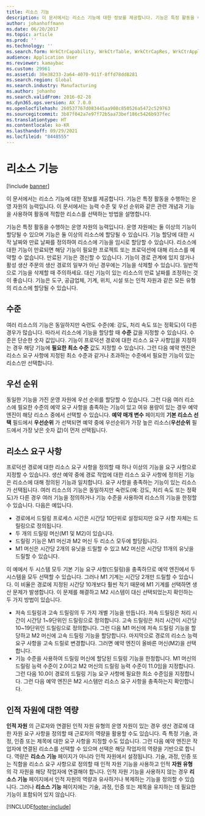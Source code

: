 ```yaml
---
title: 리소스 기능
description: 이 문서에서는 리소스 기능에 대한 정보를 제공합니다. 기능은 특정 활동을 수행하는 운영 자원의 능력입니다. 이 문서에서는 능력 수준 및 우선 순위와 같은 관련 개념과 기능을 사용하여 활동에 적합한 리소스를 선택하는 방법을 설명합니다.
author: johanhoffmann
ms.date: 06/20/2017
ms.topic: article
ms.prod: ''
ms.technology: ''
ms.search.form: WrkCtrCapability, WrkCtrTable, WrkCtrCapRes, WrkCtrApplicableResources
audience: Application User
ms.reviewer: kamaybac
ms.custom: 29961
ms.assetid: 30e38233-2a64-4070-911f-8ffd78dd8281
ms.search.region: Global
ms.search.industry: Manufacturing
ms.author: johanho
ms.search.validFrom: 2016-02-28
ms.dyn365.ops.version: AX 7.0.0
ms.openlocfilehash: 260537767d083445aa908c850526a5472c529763
ms.sourcegitcommit: 3b87f042a7e97f72b5aa73bef186c5426b937fec
ms.translationtype: HT
ms.contentlocale: ko-KR
ms.lasthandoff: 09/29/2021
ms.locfileid: "8448555"
---
```

# <a name="resource-capabilities"></a>리소스 기능

[!include [banner](../includes/banner.md)]

이 문서에서는 리소스 기능에 대한 정보를 제공합니다. 기능은 특정 활동을 수행하는 운영 자원의 능력입니다. 이 문서에서는 능력 수준 및 우선 순위와 같은 관련 개념과 기능을 사용하여 활동에 적합한 리소스를 선택하는 방법을 설명합니다.

기능은 특정 활동을 수행하는 운영 자원의 능력입니다. 운영 자원에는 둘 이상의 기능이 할당될 수 있으며 기능은 둘 이상의 리소스에 할당될 수 있습니다. 기능 할당에 대한 시작 날짜와 만료 날짜를 정의하여 리소스에 기능을 임시로 할당할 수 있습니다. 리소스에 대한 기능이 만료되면 해당 기능이 필요한 프로젝트 또는 프로덕션에 대해 리소스를 예약할 수 없습니다. 만료된 기능은 갱신할 수 있습니다. 기능이 경로 관계에 있지 않거나 활성 생산 주문의 생산 경로의 일부가 아닌 경우에는 기능을 삭제할 수 있습니다. 일반적으로 기능을 삭제할 때 주의하세요. 대신 기능이 있는 리소스의 만료 날짜를 조정하는 것이 좋습니다. 기능은 도구, 공급업체, 기계, 위치, 시설 또는 인적 자원과 같은 모든 유형의 리소스에 할당될 수 있습니다.

## <a name="level"></a>수준
여러 리소스의 기능은 동일하지만 숙련도 수준(예: 강도, 처리 속도 또는 정확도)이 다른 경우가 많습니다. 따라서 리소스에 기능을 할당할 때 **수준** 값을 지정할 수 있습니다. 수준은 단순한 숫자 값입니다. 기능이 프로덕션 경로에 대한 리소스 요구 사항임을 지정하는 경우 해당 기능에 **필요한 최소 수준** 값도 지정할 수 있습니다. 그런 다음 예약 엔진은 리소스 요구 사항에 지정된 최소 수준과 같거나 초과하는 수준에서 필요한 기능이 있는 리소스만 선택합니다.

## <a name="priority"></a>우선 순위
동일한 기능을 가진 운영 자원에 우선 순위를 할당할 수 있습니다. 그런 다음 여러 리소스에 필요한 수준의 예약 요구 사항을 충족하는 기능이 있고 여유 용량이 있는 경우 예약 엔진이 해당 리소스 중에서 선택할 수 있습니다. **예약 매개 변수** 페이지의 **기본 리소스 선택** 필드에서 **우선순위** 가 선택되면 예약 중에 우선순위가 가장 높은 리소스(**우선순위** 필드에서 가장 낮은 숫자 값)이 먼저 선택됩니다.

## <a name="resource-requirements"></a>리소스 요구 사항
프로덕션 경로에 대한 리소스 요구 사항을 정의할 때 하나 이상의 기능을 요구 사항으로 지정할 수 있습니다. 생산 예약 중에 경로 작업에 대한 리소스 요구 사항에 정의된 기능은 리소스에 대해 정의된 기능과 일치합니다. 요구 사항을 충족하는 기능이 있는 리소스가 선택됩니다. 여러 리소스의 기능은 동일하지만 숙련도(예: 강도, 처리 속도 또는 정확도)가 다른 경우 여러 기능을 정의하거나 기능 수준을 사용하여 리소스의 기능을 한정할 수 있습니다. 다음은 예입니다.

-   경로에서 드릴링 프로세스 시간은 시간당 10단위로 설정되지만 요구 사항 자체는 드릴링으로 정의됩니다.
-   두 개의 드릴링 머신(M1 및 M2)이 있습니다.
-   드릴링 기능은 M1 머신과 M2 머신 두 리소스 모두에 할당됩니다.
-   M1 머신은 시간당 2개의 유닛을 드릴할 수 있고 M2 머신은 시간당 11개의 유닛을 드릴할 수 있습니다.

이 예에서 두 시스템 모두 기본 기능 요구 사항(드릴링)을 충족하므로 예약 엔진에서 두 시스템을 모두 선택할 수 있습니다. 그러나 M1 기계는 시간당 2개만 드릴할 수 있습니다. 이 비율은 경로에 지정된 시간당 10개보다 훨씬 적기 때문에 M1 기계를 선택하면 생산 문제가 발생합니다. 이 문제를 해결하고 M2 시스템이 대신 선택되었는지 확인하는 두 가지 방법이 있습니다.

-   저속 드릴링과 고속 드릴링의 두 가지 개별 기능을 만듭니다. 저속 드릴링은 처리 시간이 시간당 1~9단위인 드릴링으로 정의합니다. 고속 드릴링은 처리 시간이 시간당 10~19단위인 드릴링으로 정의합니다. 그런 다음 M1 머신에 저속 드릴링 기능을 할당하고 M2 머신에 고속 드릴링 기능을 할당합니다. 마지막으로 경로의 리소스 능력 요구 사항을 고속 드릴로 변경합니다. 그러면 예약 엔진이 올바른 머신(M2)을 선택합니다.
-   기능 수준을 사용하여 드릴링 머신에 할당된 드릴링 기능을 한정합니다. M1 머신의 드릴링 능력 수준이 2.0이고 M2 머신의 드릴링 능력 수준이 11.0임을 지정합니다. 그런 다음 10.0이 경로의 드릴링 기능 요구 사항에 필요한 최소 수준임을 지정합니다. 그런 다음 예약 엔진은 M2 시스템만 리소스 요구 사항을 충족하는지 확인합니다.

## <a name="competencies-for-human-resources"></a>인적 자원에 대한 역량
**인적 자원** 의 근로자와 연결된 인적 자원 유형의 운영 자원이 있는 경우 생산 경로에 대한 자원 요구 사항을 정의할 때 근로자의 역량을 활용할 수도 있습니다. 즉 특정 기술, 과정, 인증 또는 제목에 대한 요구 사항을 지정할 수도 있습니다. 그런 다음 예약 엔진은 작업자에 연결된 리소스를 선택할 수 있으며 선택은 해당 작업자의 역량을 기반으로 합니다. 역량은 **리소스 기능** 페이지가 아니라 인적 자원에서 설정됩니다. 기술, 과정, 인증 또는 직함을 리소스 요구 사항으로 정의할 때 인적 자원 기능을 사용하고 인적 **자원 유형** 의 각 자원을 해당 작업자에 연결해야 합니다. 인적 자원 기능을 사용하지 않는 경우 **리소스 기능** 페이지에서 인적 자원의 역량과 유사하거나 복제하는 기능을 정의할 수 있습니다. 그러나 **리소스 기능** 페이지에는 기술, 과정, 인증 또는 제목을 유지하는 데 필요한 기능이 포함되어 있지 않습니다.





[!INCLUDE[footer-include](../../includes/footer-banner.md)]